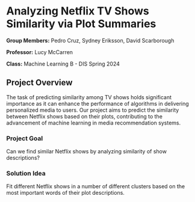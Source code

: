 # Analyzing Netflix TV Shows Similarity via Plot Summaries
**Group Members:** Pedro Cruz, Sydney Eriksson, David Scarborough

**Professor:** Lucy McCarren

**Class:** Machine Learning B - DIS Spring 2024

## Project Overview
The task of predicting similarity among TV shows holds significant importance as it can enhance the performance of algorithms in delivering personalized media to users. Our project aims to predict the similarity between Netflix shows based on their plots, contributing to the advancement of machine learning in media recommendation systems.

### Project Goal
Can we find similar Netflix shows by analyzing similarity of show descriptions? 
### Solution Idea
Fit different Netflix shows in a number of different clusters based on the most important words of their plot descriptions.
